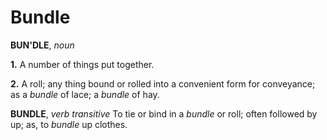 # Bundle

**BUN'DLE**, _noun_

**1.** A number of things put together.

**2.** A roll; any thing bound or rolled into a convenient form for conveyance; as a _bundle_ of lace; a _bundle_ of hay.

**BUNDLE**, _verb transitive_ To tie or bind in a _bundle_ or roll; often followed by up; as, to _bundle_ up clothes.
